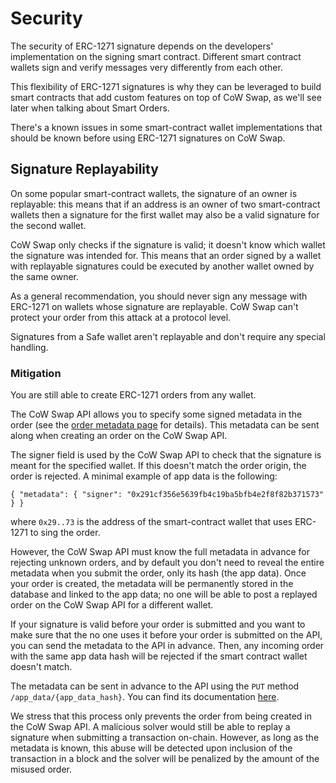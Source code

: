 # Security

The security of ERC-1271 signature depends on the developers' implementation on the signing smart contract. Different smart contract wallets sign and verify messages very differently from each other.

This flexibility of ERC-1271 signatures is why they can be leveraged to build smart contracts that add custom features on top of CoW Swap, as we'll see later when talking about Smart Orders.

There's a known issues in some smart-contract wallet implementations that should be known before using ERC-1271 signatures on CoW Swap.

## Signature Replayability

On some popular smart-contract wallets, the signature of an owner is replayable: this means that if an address is an owner of two smart-contract wallets then a signature for the first wallet may also be a valid signature for the second wallet.

CoW Swap only checks if the signature is valid; it doesn't know which wallet the signature was intended for. This means that an order signed by a wallet with replayable signatures could be executed by another wallet owned by the same owner.

As a general recommendation, you should never sign any message with ERC-1271 on wallets whose signature are replayable. CoW Swap can't protect your order from this attack at a protocol level.

Signatures from a Safe wallet aren't replayable and don't require any special handling.

### Mitigation

You are still able to create ERC-1271 orders from any wallet.

The CoW Swap API allows you to specify some signed metadata in the order (see the [order metadata page](../../front-end/creating-app-ids/create-the-order-meta-data-file/metadata.md) for details). This metadata can be sent along when creating an order on the CoW Swap API.

The signer field is used by the CoW Swap API to check that the signature is meant for the specified wallet. If this doesn't match the order origin, the order is rejected. A minimal example of app data is the following:

```
{ "metadata": { "signer": "0x291cf356e5639fb4c19ba5bfb4e2f8f82b371573" } }
```

where `0x29..73` is the address of the smart-contract wallet that uses ERC-1271 to sing the order.

However, the CoW Swap API must know the full metadata in advance for rejecting unknown orders, and by default you don't need to reveal the entire metadata when you submit the order, only its hash (the app data). Once your order is created, the metadata will be permanently stored in the database and linked to the app data; no one will be able to post a replayed order on the CoW Swap API for a different wallet.

If your signature is valid before your order is submitted and you want to make sure that the no one uses it before your order is submitted on the API, you can send the metadata to the API in advance. Then, any incoming order with the same app data hash will be rejected if the smart contract wallet doesn't match.

The metadata can be sent in advance to the API using the `PUT` method `/app_data/{app_data_hash}`. You can find its documentation [here](https://api.cow.fi/docs/#/default/put\_api\_v1\_app\_data\_\_app\_data\_hash\_).

We stress that this process only prevents the order from being created in the CoW Swap API. A malicious solver would still be able to replay a signature when submitting a transaction on-chain. However, as long as the metadata is known, this abuse will be detected upon inclusion of the transaction in a block and the solver will be penalized by the amount of the misused order.

